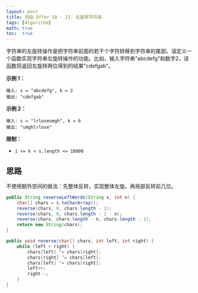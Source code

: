 ```yaml
---
layout: post
title: 剑指 Offer 58 - II. 左旋转字符串
tags: [Algorithm]
math: true
toc:  true
---
```


字符串的左旋转操作是把字符串前面的若干个字符转移到字符串的尾部。请定义一个函数实现字符串左旋转操作的功能。比如，输入字符串"abcdefg"和数字2，该函数将返回左旋转两位得到的结果"cdefgab"。

**示例 1：**

```
输入: s = "abcdefg", k = 2
输出: "cdefgab"
```

**示例 2：**

```
输入: s = "lrloseumgh", k = 6
输出: "umghlrlose"
```

**限制：**

- `1 <= k < s.length <= 10000`

## 思路

不使用额外空间的做法：先整体反转，实现整体左旋。再局部反转前几位。

```java
public String reverseLeftWords(String s, int n) {
    char[] chars = s.toCharArray();
    reverse(chars, 0, chars.length - 1);
    reverse(chars, 0, chars.length - 1 - n);
    reverse(chars, chars.length - n, chars.length - 1);
    return new String(chars);
}

public void reverse(char[] chars, int left, int right) {
    while (left < right) {
        chars[left] ^= chars[right];
        chars[right] ^= chars[left];
        chars[left] ^= chars[right];
        left++;
        right--;
    }
}
```
